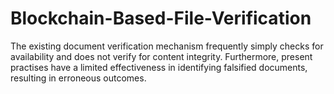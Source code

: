 # Blockchain-Based-File-Verification
The existing document verification mechanism frequently simply checks for availability and does not verify for content integrity. Furthermore, present practises have a limited effectiveness in identifying falsified documents, resulting in erroneous outcomes. 
